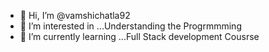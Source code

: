 - 👋 Hi, I’m @vamshichatla92
- 👀 I’m interested in ...Understanding the Progrmmming  
- 🌱 I’m currently learning ...Full Stack development Cousrse

<!---
vamshichatla92/vamshichatla92 is a ✨ special ✨ repository because its `README.md` (this file) appears on your GitHub profile.
You can click the Preview link to take a look at your changes.
--->
